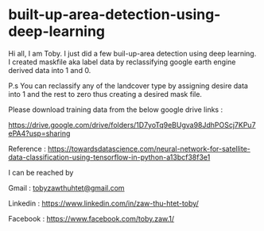# built-up-area-detection-using-deep-learning

Hi all, I am Toby. I just did a few buil-up-area detection using deep learning. I created maskfile aka label data by reclassifying google earth engine derived data into 1 and 0.

P.s You can reclassify any of the landcover type by assigning desire data into 1 and the rest to zero thus creating a desired mask file. 

Please download training data from the below google drive links :

https://drive.google.com/drive/folders/1D7yoTq9eBUgva98JdhPOScj7KPu7ePA4?usp=sharing

Reference : https://towardsdatascience.com/neural-network-for-satellite-data-classification-using-tensorflow-in-python-a13bcf38f3e1

I can be reached by

Gmail : tobyzawthuhtet@gmail.com

Linkedin : https://www.linkedin.com/in/zaw-thu-htet-toby/

Facebook : https://www.facebook.com/toby.zaw.1/
